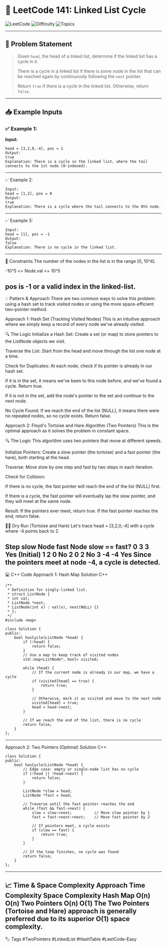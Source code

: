 # 🔄 LeetCode 141: Linked List Cycle

![LeetCode](https://img.shields.io/badge/LeetCode-141-blue?style=for-the-badge&logo=leetcode)
![Difficulty](https://img.shields.io/badge/Difficulty-Easy-green?style=for-the-badge)
![Topics](https://img.shields.io/badge/Topics-Two%20Pointers%2C%20Linked%20List-brightgreen?style=for-the-badge)

---

## 📘 Problem Statement

> Given `head`, the head of a linked list, determine if the linked list has a cycle in it.
>
> There is a cycle in a linked list if there is some node in the list that can be reached again by continuously following the `next` pointer.
>
> Return `true` if there is a cycle in the linked list. Otherwise, return `false`.

---

## 📥 Example Inputs

### ✅ Example 1:

**Input:**
```
head = [3,2,0,-4], pos = 1
Output:
true
Explanation: There is a cycle in the linked list, where the tail connects to the 1st node (0-indexed).
```
---


✅ Example 2:
```
Input:
head = [1,2], pos = 0
Output:
true
Explanation: There is a cycle where the tail connects to the 0th node.
```
---
✅ Example 3:
```
Input:
head = [1], pos = -1
Output:
false
Explanation: There is no cycle in the linked list.
```
---
📌 Constraints
The number of the nodes in the list is in the range [0, 10^4].

-10^5 <= Node.val <= 10^5

pos is -1 or a valid index in the linked-list.
---

💡 Pattern & Approach
There are two common ways to solve this problem: using a hash set to track visited nodes or using the more space-efficient two-pointer method.

Approach 1: Hash Set (Tracking Visited Nodes)
This is an intuitive approach where we simply keep a record of every node we've already visited.

🔍 The Logic
Initialize a Hash Set: Create a set (or map) to store pointers to the ListNode objects we visit.

Traverse the List: Start from the head and move through the list one node at a time.

Check for Duplicates: At each node, check if its pointer is already in our hash set.

If it is in the set, it means we've been to this node before, and we've found a cycle. Return true.

If it is not in the set, add the node's pointer to the set and continue to the next node.

No Cycle Found: If we reach the end of the list (NULL), it means there were no repeated nodes, so no cycle exists. Return false.

Approach 2: Floyd's Tortoise and Hare Algorithm (Two Pointers)
This is the optimal approach as it solves the problem in constant space.

🔍 The Logic
This algorithm uses two pointers that move at different speeds.

Initialize Pointers: Create a slow pointer (the tortoise) and a fast pointer (the hare), both starting at the head.

Traverse: Move slow by one step and fast by two steps in each iteration.

Check for Collision:

If there is no cycle, the fast pointer will reach the end of the list (NULL) first.

If there is a cycle, the fast pointer will eventually lap the slow pointer, and they will meet at the same node.

Result: If the pointers ever meet, return true. If the fast pointer reaches the end, return false.

🏃‍♂️ Dry Run (Tortoise and Hare)
Let's trace head = [3,2,0,-4] with a cycle where -4 points back to 2.

Step	slow Node	fast Node	slow == fast?
0	3	3	Yes (Initial)
1	2	0	No
2	0	2	No
3	-4	-4	Yes
Since the pointers meet at node -4, a cycle is detected.
---
💻 C++ Code
Approach 1: Hash Map Solution
C++
```
/**
 * Definition for singly-linked list.
 * struct ListNode {
 * int val;
 * ListNode *next;
 * ListNode(int x) : val(x), next(NULL) {}
 * };
 */
#include <map>

class Solution {
public:
    bool hasCycle(ListNode *head) {
        if (!head) {
            return false;
        }
        // Use a map to keep track of visited nodes
        std::map<ListNode*, bool> visited;
        
        while (head) {
            // If the current node is already in our map, we have a cycle
            if (visited[head] == true) {
                return true;
            }
            
            // Otherwise, mark it as visited and move to the next node
            visited[head] = true;
            head = head->next;
        }
        
        // If we reach the end of the list, there is no cycle
        return false;
    }
};
```
---
Approach 2: Two Pointers (Optimal) Solution
C++
```
class Solution {
public:
    bool hasCycle(ListNode *head) {
        // Edge case: empty or single-node list has no cycle
        if (!head || !head->next) {
            return false;
        }

        ListNode *slow = head;
        ListNode *fast = head;

        // Traverse until the fast pointer reaches the end
        while (fast && fast->next) {
            slow = slow->next;          // Move slow pointer by 1
            fast = fast->next->next;    // Move fast pointer by 2

            // If pointers meet, a cycle exists
            if (slow == fast) {
                return true;
            }
        }
        
        // If the loop finishes, no cycle was found
        return false;
    }
};

```
---
📈 Time & Space Complexity
Approach	Time Complexity	Space Complexity
Hash Map	O(n)	O(n)
Two Pointers	O(n)	O(1)
The Two Pointers (Tortoise and Hare) approach is generally preferred due to its superior O(1) space complexity.
---
🏷️ Tags
#TwoPointers #LinkedList #HashTable #LeetCode-Easy

